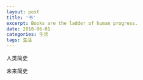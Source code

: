 ```yaml
---
layout: post
title: '书'
excerpt: Books are the ladder of human progress.
date: 2018-06-01
categories: 生活
tags: 生活
---
```


人类简史

未来简史
